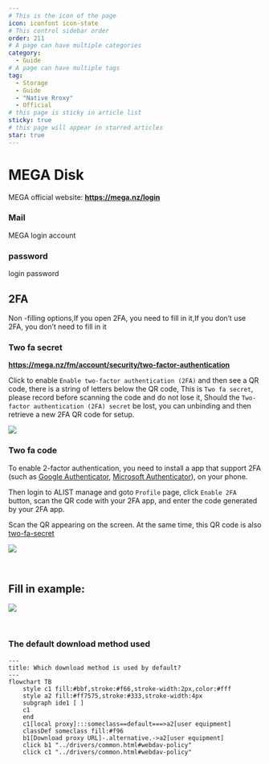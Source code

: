 ```yaml
---
# This is the icon of the page
icon: iconfont icon-state
# This control sidebar order
order: 211
# A page can have multiple categories
category:
  - Guide
# A page can have multiple tags
tag:
  - Storage
  - Guide
  - "Native Rroxy"
  - Official
# this page is sticky in article list
sticky: true
# this page will appear in starred articles
star: true
---
```


# MEGA Disk

MEGA official website: **https://mega.nz/login**

### **Mail**

MEGA login account

### **password**

login password



## **2FA**

Non -filling options,If you open 2FA, you need to fill in it,If you don’t use 2FA, you don’t need to fill in it

### **Two fa secret**

**https://mega.nz/fm/account/security/two-factor-authentication**

Click to enable `Enable two-factor authentication (2FA)` and then see a QR code, there is a string of letters below the QR code, This is `Two fa secret`, please record before scanning the code and do not lose it, Should the `Two-factor authentication (2FA) secret` be lost, you can unbinding and then retrieve a new 2FA QR code for setup.

![](/img/drivers/mega/mega_2fa.png)

### **Two fa code**

To enable 2-factor authentication, you need to install a app that support 2FA (such as [Google Authenticator](https://play.google.com/store/apps/details?id=com.google.android.apps.authenticator2), [Microsoft Authenticator](https://support.microsoft.com/en-us/account-billing/download-and-install-the-microsoft-authenticator-app-351498fc-850a-45da-b7b6-27e523b8702a)), on your phone.

Then login to ALIST manage and goto `Profile` page, click `Enable 2FA` button, scan the QR code with your 2FA app, and enter the code generated by your 2FA app.

Scan the QR appearing on the screen. At the same time, this QR code is also [two-fa-secret](#two-fa-secret)

![](/img/drivers/mega/mega_2fa_code.png)

<br/>



## Fill in example:

![](/img/drivers/mega/mega_add.png)

<br/>



### **The default download method used**


```mermaid
---
title: Which download method is used by default?
---
flowchart TB
    style c1 fill:#bbf,stroke:#f66,stroke-width:2px,color:#fff
    style a2 fill:#ff7575,stroke:#333,stroke-width:4px
    subgraph ide1 [ ]
    c1
    end
    c1[local proxy]:::someclass==default===>a2[user equipment]
    classDef someclass fill:#f96
    b1[Download proxy URL]-.alternative.->a2[user equipment]
    click b1 "../drivers/common.html#webdav-policy"
    click c1 "../drivers/common.html#webdav-policy"
```